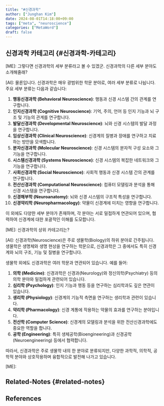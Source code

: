 ```yaml
---
title: "#신경과학"
author: ["Junghan Kim"]
date: 2024-08-01T14:18:00+09:00
tags: ["meta", "neuroscience"]
categories: ["MetaWord"]
draft: false
---
```


## 신경과학 카테고리 {#신경과학-카테고리}

<div class="ai">

[ME]: 그렇다면 신경과학의 세부 분류라고 볼 수 있겠군. 신경과학의 다른 세부 분야도 소개해줄래?

[AI]: 물론입니다. 신경과학은 매우 광범위한 학문 분야로, 여러 세부 분류로 나뉩니다. 주요 세부 분류는 다음과 같습니다:

1.  ****행동신경과학 (Behavioral Neuroscience)****: 행동과 신경 시스템 간의 관계를 연구합니다.
2.  ****인지신경과학 (Cognitive Neuroscience)****: 기억, 주의, 언어 등 인지 기능과 뇌 구조 및 기능의 관계를 연구합니다.
3.  ****발달신경과학 (Developmental Neuroscience)****: 뇌와 신경 시스템의 발달 과정을 연구합니다.
4.  ****임상신경과학 (Clinical Neuroscience)****: 신경계의 질병과 장애를 연구하고 치료하는 방안을 모색합니다.
5.  ****분자신경과학 (Molecular Neuroscience)****: 신경 시스템의 분자적 구성 요소와 그 기능을 연구합니다.
6.  ****시스템신경과학 (Systems Neuroscience)****: 신경 시스템의 복잡한 네트워크와 그 기능을 연구합니다.
7.  ****사회신경과학 (Social Neuroscience)****: 사회적 행동과 신경 시스템 간의 관계를 연구합니다.
8.  ****전산신경과학 (Computational Neuroscience)****: 컴퓨터 모델링과 분석을 통해 신경 시스템을 연구합니다.
9.  ****신경해부학 (Neuroanatomy)****: 뇌와 신경 시스템의 구조적 특성을 연구합니다.
10. ****신경약리학 (Neuropharmacology)****: 약물이 신경계에 미치는 영향을 연구합니다.

이 외에도 다양한 세부 분야가 존재하며, 각 분야는 서로 밀접하게 연관되어 있으며, 협력하여 신경계에 대한 포괄적인 이해를 도모합니다.

[ME]: 신경과학의 상위 카테고리는?

[AI]: 신경과학(Neuroscience)은 주로 생물학(Biology)의 하위 분야로 간주됩니다. 생물학은 생명체와 생명 현상을 연구하는 학문으로, 신경과학은 그 중에서도 특히 신경계와 뇌의 구조, 기능 및 질병을 연구합니다.

생물학 외에도 신경과학은 여러 학문과 연관되어 있습니다. 예를 들어:

1.  ****의학 (Medicine)****: 신경과학은 신경과(Neurology)와 정신의학(Psychiatry) 등의 의학 분야와 밀접하게 관련되어 있습니다.
2.  ****심리학 (Psychology)****: 인지 기능과 행동 등을 연구하는 심리학과도 깊은 연관이 있습니다.
3.  ****생리학 (Physiology)****: 신경계의 기능적 측면을 연구하는 생리학과 관련이 있습니다.
4.  ****약리학 (Pharmacology)****: 신경 계통에 작용하는 약물의 효과를 연구하는 분야입니다.
5.  ****전산학 (Computer Science)****: 신경계의 모델링과 분석을 위한 전산신경과학에도 중요한 역할을 합니다.
6.  ****공학 (Engineering)****: 특히 생체공학(Bioengineering)과 신경공학(Neuroengineering) 등에서 협력합니다.

따라서, 신경과학은 주로 생물학 내의 한 분야로 분류되지만, 다양한 과학적, 의학적, 공학적 분야와 상호작용하며 융합적으로 발전해 나가고 있습니다.

[ME]:

</div>


## Related-Notes {#related-notes}

## References

<style>.csl-entry{text-indent: -1.5em; margin-left: 1.5em;}</style><div class="csl-bib-body">
</div>
